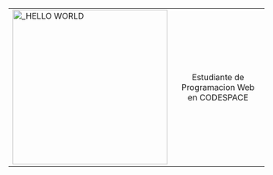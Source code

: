 <table>
  <tr>
    <td>
      <img width="305" alt="_HELLO WORLD " align="center" src="https://github.com/SalvaDEVml/SalvaDEVml/assets/145191419/87bc4e6e-1bfe-421d-9c8a-98107fdcacaa">    
    </td>
    <td align="center">
      Estudiante de Programacion Web </br> en CODESPACE
    </td>
  </tr>
</table>


<!--
**SalvaDEVml/SalvaDEVml** is a ✨ _special_ ✨ repository because its `README.md` (this file) appears on your GitHub profile.

Here are some ideas to get you started:

- 🔭 I’m currently working on ...
- 🌱 I’m currently learning ...
- 👯 I’m looking to collaborate on ...
- 🤔 I’m looking for help with ...
- 💬 Ask me about ...
- 📫 How to reach me: ...
- 😄 Pronouns: ...
- ⚡ Fun fact: ...
-->
